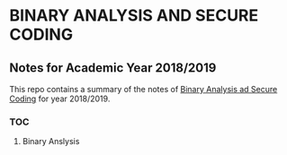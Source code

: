# BINARY ANALYSIS AND SECURE CODING
## Notes for Academic Year 2018/2019
This repo contains a summary of the notes of [Binary Analysis ad Secure Coding](https://2018.aulaweb.unige.it/course/view.php?id=4787)
for year 2018/2019.
### TOC
1. Binary Anslysis
